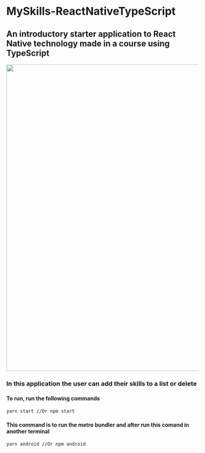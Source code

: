 # MySkills-ReactNativeTypeScript
## An introductory starter application to React Native technology made in a course using TypeScript 
 <img src="https://user-images.githubusercontent.com/70212363/168495735-fd6a7214-d87c-4306-bd42-b50f951f557e.jpg" style="height:800px"/>

### In this application the user can add their skills to a list or delete

#### To run, run the following commands
~~~
yarn start //Or npm start  
~~~
#### This command is to run the metro bundler and after run this comand in another terminal 
~~~
yarn android //Or npm android
~~~
